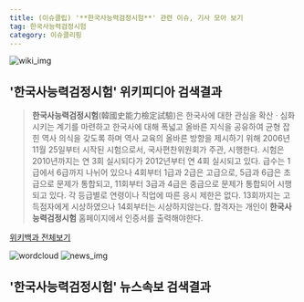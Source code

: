```yaml
---
title: (이슈클립) '**한국사능력검정시험**' 관련 이슈, 기사 모아 보기
tag: 한국사능력검정시험
category: 이슈클리핑
---
```

![wiki_img](https://user-images.githubusercontent.com/42597476/44503234-41136a80-a6d0-11e8-9071-6fc6418eafe4.png)
## **'**한국사능력검정시험**'** 위키피디아 검색결과
>**한국사능력검정시험**(韓國史能力檢定試驗)은 한국사에 대한 관심을 확산 · 심화시키는 계기를 마련하고 한국사에 대해 폭넓고 올바른 지식을 공유하여 균형 잡힌 역사 의식을 갖도록 하며 역사 교육의 올바른 방향을 제시하기 위해 2006년 11월 25일부터 시작된 시험으로서, 국사편찬위원회가 주관, 시행한다. 시험은 2010년까지는 연 3회 실시되다가 2012년부터 연 4회 실시되고 있다. 급수는 1급에서 6급까지 나뉘어 있으나 4회부터 1급과 2급은 고급으로, 5급과 6급은 초급으로 문제가 통합되고, 11회부터 3급과 4급은 중급으로 문제가 통합되어 시행되고 있다. 각 등급별로 연령이나 직업에 따른 응시 제한은 없다. 13회까지는 고득점자에게 시상하였으나 14회부터는 시상하지않는다. 합격자는 개인이 **한국사능력검정시험** 홈페이지에서 인증서를 출력해야한다.

<a href="https://ko.wikipedia.org/wiki/한국사능력검정시험" target="_blank">위키백과 전체보기</a>

![wordcloud](https://s3.ap-northeast-2.amazonaws.com/lyrics101-wordcloud/2018-09-25-1537849755.png)
![news_img](https://user-images.githubusercontent.com/42597476/44507050-1206f400-a6e4-11e8-8d98-7ffbfebb353f.png)
## **'**한국사능력검정시험**'** 뉴스속보 검색결과

